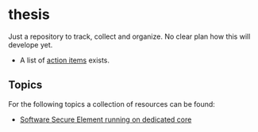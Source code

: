 # thesis

Just a repository to track, collect and organize. No clear plan how this will develope yet.

* A list of [action items](action_items.md) exists.

## Topics
For the following topics a collection of resources can be found:
* [Software Secure Element running on dedicated core](se.md) 

